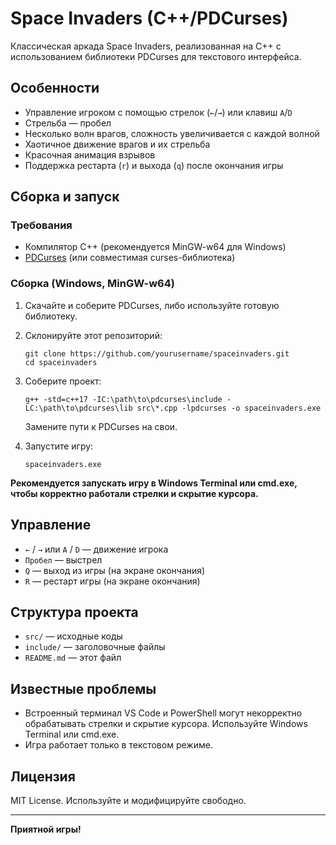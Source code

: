 # Space Invaders (C++/PDCurses)

Классическая аркада Space Invaders, реализованная на C++ с использованием библиотеки PDCurses для текстового интерфейса.

## Особенности

- Управление игроком с помощью стрелок (`←`/`→`) или клавиш `A`/`D`
- Стрельба — пробел
- Несколько волн врагов, сложность увеличивается с каждой волной
- Хаотичное движение врагов и их стрельба
- Красочная анимация взрывов
- Поддержка рестарта (`r`) и выхода (`q`) после окончания игры

## Сборка и запуск

### Требования

- Компилятор C++ (рекомендуется MinGW-w64 для Windows)
- [PDCurses](https://pdcurses.org/) (или совместимая curses-библиотека)

### Сборка (Windows, MinGW-w64)

1. Скачайте и соберите PDCurses, либо используйте готовую библиотеку.
2. Склонируйте этот репозиторий:
    ```
    git clone https://github.com/yourusername/spaceinvaders.git
    cd spaceinvaders
    ```
3. Соберите проект:
    ```
    g++ -std=c++17 -IC:\path\to\pdcurses\include -LC:\path\to\pdcurses\lib src\*.cpp -lpdcurses -o spaceinvaders.exe
    ```
    Замените пути к PDCurses на свои.

4. Запустите игру:
    ```
    spaceinvaders.exe
    ```

**Рекомендуется запускать игру в Windows Terminal или cmd.exe, чтобы корректно работали стрелки и скрытие курсора.**

## Управление

- `←` / `→` или `A` / `D` — движение игрока
- `Пробел` — выстрел
- `Q` — выход из игры (на экране окончания)
- `R` — рестарт игры (на экране окончания)

## Структура проекта

- `src/` — исходные коды
- `include/` — заголовочные файлы
- `README.md` — этот файл

## Известные проблемы

- Встроенный терминал VS Code и PowerShell могут некорректно обрабатывать стрелки и скрытие курсора. Используйте Windows Terminal или cmd.exe.
- Игра работает только в текстовом режиме.

## Лицензия

MIT License. Используйте и модифицируйте свободно.

---

**Приятной игры!**
